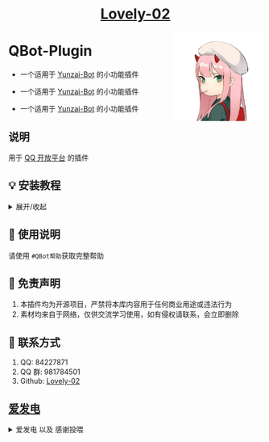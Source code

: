 <div align="center">

# [Lovely-02](https://github.com/Lovely-02)

<img decoding="async" align=right src="resources/imgs/02.png" width="35%">
</div>

# QBot-Plugin

- 一个适用于 [Yunzai-Bot](https://github.com/TimeRainStarSky/Yunzai) 的小功能插件

- 一个适用于 [Yunzai-Bot](https://github.com/TimeRainStarSky/Yunzai) 的小功能插件

- 一个适用于 [Yunzai-Bot](https://github.com/TimeRainStarSky/Yunzai) 的小功能插件

## 说明

用于 [QQ 开放平台](https://q.qq.com/) 的插件

## 💡 安装教程

<details>
  <summary>展开/收起</summary>

#### ⚙️**获取令牌**

- [Github](https://github.com/settings/tokens)
- [Gitcode](https://gitcode.com/setting/token-classic)

#### 🔧Yunzai 根目录执行命令安装

- Github

```bash
git clone --depth=1 https://用户名:令牌@github.com/Lovely-02/QBot-Plugin.git ./plugins/QBot-Plugin/
```

> [!NOTE]
> 如果你的网络环境较差，无法连接到 Github，可以使用 [02](https://github.com/Lovely-02) 提供的文件代理加速下载服务
>
> ```
> git clone --depth=1 https://用户名:令牌@ghproxy.521002.xyz/https://github.com/Lovely-02/QBot-Plugin.git ./plugins/QBot-Plugin/
> ```

- Gitcode

```bash
git clone --depth=1 https://用户名:令牌@gitcode.com/Lovely-02/QBot-Plugin.git ./plugins/QBot-Plugin/
```

#### 🔧 安装依赖

```bash
pnpm install
```

</details>

## 🌸 使用说明

请使用 `#QBot帮助`获取完整帮助

## 💬 免责声明

1.  本插件均为开源项目，严禁将本库内容用于任何商业用途或违法行为
2.  素材均来自于网络，仅供交流学习使用，如有侵权请联系，会立即删除

## 🌸 联系方式

1. QQ: 84227871
2. QQ 群: 981784501
3. Github: [Lovely-02](https://github.com/Lovely-02)

## [爱发电](https://afdian.com/a/lovely02)

<details>
<summary>爱发电 以及 感谢投喂 </summary>
<img width="365px" height="450px" src="resources/imgs/afdian02.jpg">
